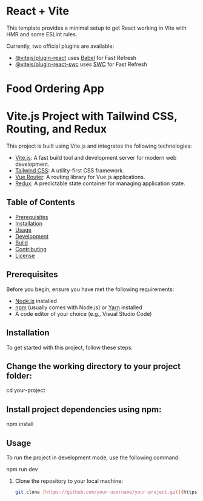 # React + Vite

This template provides a minimal setup to get React working in Vite with HMR and some ESLint rules.

Currently, two official plugins are available:

- [@vitejs/plugin-react](https://github.com/vitejs/vite-plugin-react/blob/main/packages/plugin-react/README.md) uses [Babel](https://babeljs.io/) for Fast Refresh
- [@vitejs/plugin-react-swc](https://github.com/vitejs/vite-plugin-react-swc) uses [SWC](https://swc.rs/) for Fast Refresh

# Food Ordering App

# Vite.js Project with Tailwind CSS, Routing, and Redux

This project is built using Vite.js and integrates the following technologies:

- [Vite.js](https://vitejs.dev/): A fast build tool and development server for modern web development.
- [Tailwind CSS](https://tailwindcss.com/): A utility-first CSS framework.
- [Vue Router](https://router.vuejs.org/): A routing library for Vue.js applications.
- [Redux](https://redux.js.org/): A predictable state container for managing application state.

## Table of Contents

- [Prerequisites](#prerequisites)
- [Installation](#installation)
- [Usage](#usage)
- [Development](#development)
- [Build](#build)
- [Contributing](#contributing)
- [License](#license)

## Prerequisites

Before you begin, ensure you have met the following requirements:

- [Node.js](https://nodejs.org/) installed
- [npm](https://www.npmjs.com/) (usually comes with Node.js) or [Yarn](https://yarnpkg.com/) installed
- A code editor of your choice (e.g., Visual Studio Code)

## Installation

To get started with this project, follow these steps:

## Change the working directory to your project folder:
cd your-project
## Install project dependencies using npm:
npm install

## Usage
 To run the project in development mode, use the following command:

npm run dev

1. Clone the repository to your local machine:

   ```bash
   git clone [https://github.com/your-username/your-project.git](https://github.com/Manojsinghkandari/food-ordering/tree/main)https://github.com/Manojsinghkandari/food-ordering/tree/main



